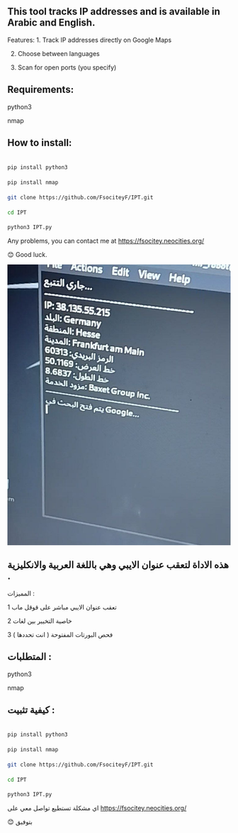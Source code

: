 ## This tool tracks IP addresses and is available in Arabic and English. 

Features: 1. Track IP addresses directly on Google Maps

 2. Choose between languages 

3. Scan for open ports (you specify) 

## Requirements:

 python3 
 
nmap 

## How to install: 

```bash 

pip install python3 

pip install nmap 

git clone https://github.com/FsociteyF/IPT.git 

cd IPT

python3 IPT.py

```

Any problems, you can contact me at https://fsocitey.neocities.org/


 😊 Good luck.



![tool](photo_2025-04-17_00-55-00.jpg)



## هذه الاداة لتعقب عنوان الايبي وهي باللغة العربية والانكليزية . 

المميزات : 

1 تعقب عنوان الايبي مباشر على قوقل ماب

2 خاصية التخيير بين لغات 

3 فحص البورتات المفتوحة ( انت تحددها ) 

## المتطلبات : 

python3 

nmap 

## كيفية تثبيت : 
```bash

pip install python3

pip install nmap 

git clone https://github.com/FsociteyF/IPT.git 

cd IPT 

python3 IPT.py

```

اي مشكلة تستطيع تواصل معي على https://fsocitey.neocities.org/

😊 بتوفيق 
